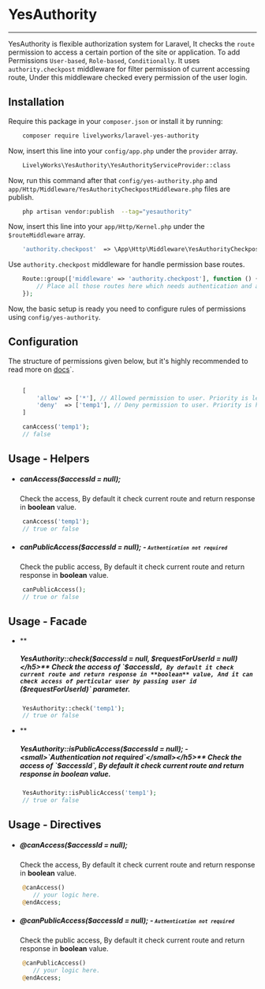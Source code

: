 # **YesAuthority**
-------------------
YesAuthority is flexible authorization system for Laravel, It checks the `route` permission to access a certain portion of the site or application. To add Permissions `User-based`, `Role-based`, `Conditionally`. It uses `authority.checkpost` middleware for filter permission of current accessing route, Under this middleware checked every permission of the user login.


## **Installation**
Require this package in your `composer.json` or install it by running:

```bash
    composer require livelyworks/laravel-yes-authority
```

Now, insert this line into your `config/app.php` under the `provider` array.

```bash
    LivelyWorks\YesAuthority\YesAuthorityServiceProvider::class
```

Now, run this command after that `config/yes-authority.php` and `app/Http/Middleware/YesAuthorityCheckpostMiddleware.php` files are publish. 

```bash
    php artisan vendor:publish  --tag="yesauthority"
```

Now, insert this line into your `app/Http/Kernel.php` under the `$routeMiddleware` array.

```php
    'authority.checkpost'  => \App\Http\Middleware\YesAuthorityCheckpostMiddleware::class
```
Use `authority.checkpost` middleware for handle permission base routes.

```php  
    Route::group(['middleware' => 'authority.checkpost'], function () {
        // Place all those routes here which needs authentication and authorization.
    });
```
Now, the basic setup is ready you need to configure rules of permissions using `config/yes-authority`.

##  **Configuration**

The structure of permissions given below, but it's highly recommended to read more on [docs](https://livelyworks.github.io/YesAuthority/Sample_Structure)`.
```php

    [
        'allow' => ['*'], // Allowed permission to user. Priority is less than deny.
        'deny'  => ['temp1'], // Deny permission to user. Priority is higher than allow.
    ]

    canAccess('temp1');
    // false 
```



## **Usage - Helpers**

* **<h5>canAccess($accessId = null);</h5>**
Check the access, By default it check current route and return response in **boolean** value.
```php
    canAccess('temp1');
    // true or false
```

* **<h5>canPublicAccess($accessId = null); - <small>`Authentication not required`</small> </h5>**
Check the public access, By default it check current route and return response in **boolean** value.

```php
    canPublicAccess();
    // true or false
```

## **Usage - Facade**

* **<h5>YesAuthority::check($accessId = null, $requestForUserId = null)</h5>**
Check the access of `$accessId`, By default it check current route and return response in **boolean** value, And it can check access of perticular user by passing user id `($requestForUserId)` parameter.
```php
    YesAuthority::check('temp1');
    // true or false
```


* **<h5>YesAuthority::isPublicAccess($accessId = null); - <small>`Authentication not required`</small></h5>**
Check the access of `$accessId`, By default it check current route and return response in **boolean** value.
```php
    YesAuthority::isPublicAccess('temp1');
    // true or false
```


## **Usage - Directives**

* **<h5>@canAccess($accessId = null);</h5>**
Check the access, By default it check current route and return response in **boolean** value.
```php
    @canAccess()
       // your logic here.
    @endAccess;
```


* **<h5>@canPublicAccess($accessId = null); - <small>`Authentication not required`</small></h5>**
Check the public access, By default it check current route and return response in **boolean** value.
```php
    @canPublicAccess()
       // your logic here.
    @endAccess;
```

